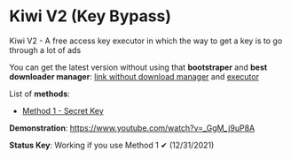 # Kiwi V2 (Key Bypass)

Kiwi V2 - A free access key executor in which the way to get a key is to go through a lot of ads

You can get the latest version without using that **bootstraper** and **best downloader manager**: [link without download manager](https://cdn.discordapp.com/attachments/890937048645664771/926470355483242516/Kiwi_V2.rar) and [executor](https://pastebin.com/raw/Rgw7vPPa)

List of **methods**:
* [Method 1 - Secret Key](https://github.com/m0nelite/kiwi-series/tree/main/kiwi%20v2/method%201)

**Demonstration**: https://www.youtube.com/watch?v=_GgM_j9uP8A

**Status Key**: Working if you use Method 1 ✔ (12/31/2021)
